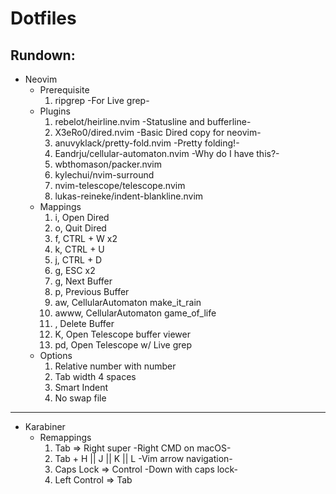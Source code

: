 # Dotfiles
## Rundown:
- Neovim
    - Prerequisite
        1. ripgrep -For Live grep-
    - Plugins
        1. rebelot/heirline.nvim -Statusline and bufferline-
        2. X3eRo0/dired.nvim -Basic Dired copy for neovim-
        3. anuvyklack/pretty-fold.nvim -Pretty folding!-
        4. Eandrju/cellular-automaton.nvim -Why do I have this?-
        5. wbthomason/packer.nvim
        6. kylechui/nvim-surround
        7. nvim-telescope/telescope.nvim
        8. lukas-reineke/indent-blankline.nvim
    - Mappings
        1. <leader>i, Open Dired
        2. <leader>o, Quit Dired
        3. <leader>f, CTRL + W x2
        4. <leader>k, CTRL + U
        5. <leader>j, CTRL + D
        6. <leader>g, ESC x2
        8. <leader>g, Next Buffer
        9. <leader>p, Previous Buffer
        10. <leader>aw, CellularAutomaton make_it_rain
        11. <leader>awww, CellularAutomaton game_of_life
        12. <C-k>, Delete Buffer
        13. K, Open Telescope buffer viewer
        14. <leader>pd, Open Telescope w/ Live grep
    - Options
        1. Relative number with number
        2. Tab width 4 spaces
        3. Smart Indent
        4. No swap file
---
- Karabiner
    - Remappings
        1. Tab => Right super -Right CMD on macOS-
        1. Tab + H || J || K || L -Vim arrow navigation-
        3. Caps Lock => Control -Down with caps lock-
        4. Left Control => Tab
